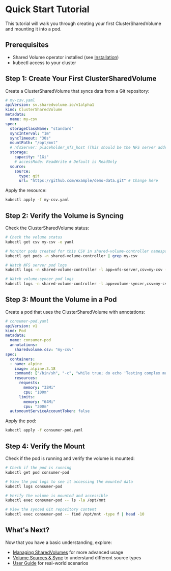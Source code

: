 # Quick Start Tutorial

This tutorial will walk you through creating your first ClusterSharedVolume and mounting it into a pod.

## Prerequisites

- Shared Volume operator installed (see [Installation](installation.md))
- kubectl access to your cluster

## Step 1: Create Your First ClusterSharedVolume

Create a ClusterSharedVolume that syncs data from a Git repository:

```yaml
# my-csv.yaml
apiVersion: sv.sharedvolume.io/v1alpha1
kind: ClusterSharedVolume
metadata:
  name: my-csv
spec:
  storageClassName: "standard"
  syncInterval: "1m"
  syncTimeout: "30s"
  mountPath: "/opt/mnt"
  # nfsServer: placeholder_nfs_host (This should be the NFS server address when using external NFS)
  storage:
    capacity: "1Gi"
    # accessMode: ReadWrite # Default is ReadOnly
  source:
    source:
      type: git
      url: "https://github.com/example/demo-data.git" # Change here
```

Apply the resource:

```bash
kubectl apply -f my-csv.yaml
```

## Step 2: Verify the Volume is Syncing

Check the ClusterSharedVolume status:

```bash
# Check the volume status
kubectl get csv my-csv -o yaml

# Monitor pods created for this CSV in shared-volume-controller namespace
kubectl get pods -n shared-volume-controller | grep my-csv

# Watch NFS server pod logs
kubectl logs -n shared-volume-controller -l app=nfs-server,csv=my-csv -f

# Watch volume-syncer pod logs
kubectl logs -n shared-volume-controller -l app=volume-syncer,csv=my-csv -f
```

## Step 3: Mount the Volume in a Pod

Create a pod that uses the ClusterSharedVolume with annotations:

```yaml
# consumer-pod.yaml
apiVersion: v1
kind: Pod
metadata:
  name: consumer-pod
  annotations:
    sharedvolume.csv: "my-csv"
spec:
  containers:
  - name: alpine
    image: alpine:3.18
    command: ["/bin/sh", "-c", "while true; do echo 'Testing complex multi-source scenario'; find /opt/mnt -type d -name '*' | head -20; sleep 60; done"]
    resources:
      requests:
        memory: "32Mi"
        cpu: "100m"
      limits:
        memory: "64Mi"
        cpu: "300m"
  automountServiceAccountToken: false
```

Apply the pod:

```bash
kubectl apply -f consumer-pod.yaml
```

## Step 4: Verify the Mount

Check if the pod is running and verify the volume is mounted:

```bash
# Check if the pod is running
kubectl get pod consumer-pod

# View the pod logs to see it accessing the mounted data
kubectl logs consumer-pod

# Verify the volume is mounted and accessible
kubectl exec consumer-pod -- ls -la /opt/mnt

# View the synced Git repository content
kubectl exec consumer-pod -- find /opt/mnt -type f | head -10
```

## What's Next?

Now that you have a basic understanding, explore:

- [Managing SharedVolumes](../user-guide/managing-shared-volumes.md) for more advanced usage
- [Volume Sources & Sync](../concepts/volume-sources-sync.md) to understand different source types
- [User Guide](../user-guide/managing-shared-volumes.md) for real-world scenarios
